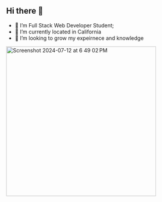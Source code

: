 ## Hi there 👋
- 🔭 I’m Full Stack Web Developer Student;
- 🌱 I’m currently located in California
-  👯 I’m looking to grow my expeirnece and knowledge
<img width="402" alt="Screenshot 2024-07-12 at 6 49 02 PM" src="https://github.com/user-attachments/assets/8e718f4b-250b-42b8-991d-82fb6ee86ccb">

<!--
**amontega/amontega** is a ✨ _special_ ✨ repository because its `README.md` (this file) appears on your GitHub profile.

Here are some ideas to get you started:

- 🔭 I’m Full Stack Web Developer Student;
- 🌱 I’m currently located in California
- 👯 I’m looking to grow my expeirnece and knowledge

-->
